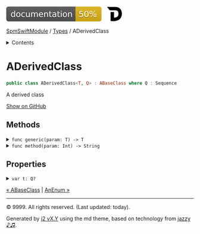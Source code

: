 <!--
Bebop simple MD theme
Copyright 2020 J2 Authors
Licensed under MIT (https://github.com/johnfairh/J2/blob/master/LICENSE)
-->
![50%](../badge.svg)
[![Open in Dash](../img/dash.svg)](dash-feed://https%3A%2F%2Fwww%2Egoogle%2Ecom%2F)


[SpmSwiftModule](../index.md)
 / [Types](../types.md?swift) / ADerivedClass


<details>
<summary>Contents</summary>


[Types](../types.md?swift)

  * [ABaseClass](../types/abaseclass.md?swift)


  * ADerivedClass


  * [AnEnum](../types/anenum.md?swift)


  * [FirstProtocol](../types/firstprotocol1.md?swift)


  * [GenericBase](../types/genericbase.md?swift)


  * [Nop](../types/nop.md?swift)


  * [PropertyWrapperClient](../types/propertywrapperclient.md?swift)


  * [SecondProtocol](../types/secondprotocol.md?swift)


  * [SpmSwiftModule](../types/spmswiftmodule.md?swift)

    * [Nested1](../types/spmswiftmodule/nested1.md?swift)

    * [Nested2](../types/spmswiftmodule.md?swift#nested2)


  * [T](../types.md?swift#t1)



[Functions](../functions.md?swift)

  * [deprecatedFunction(callback:)](../functions.md?swift#deprecatedfunctioncallback)


  * [functionA(arg1:_:arg3:)](../functions.md?swift#functionaarg1_arg3)



[Operators](../operators.md?swift)

  * [+(T, T)](../operators.md?swift#t-t)



[Extensions](../extensions.md?swift)

  * [Collection](../extensions/collection.md?swift)


  * [String.Element](../extensions/stringelement.md?swift)





</details>

# ADerivedClass



``` swift
public class ADerivedClass<T, Q> : ABaseClass where Q : Sequence
```










A derived class











[Show on GitHub](https://www.bbc.co.uk//Sources/SpmSwiftModule/SpmSwiftModule.swift#L106-L117)



## Methods









<details>
<summary><code>func generic(param: T) -> T</code></summary>








Undocumented






#### Declaration

``` swift
public func generic(param: T) -> T
```










[Show on GitHub](https://www.bbc.co.uk//Sources/SpmSwiftModule/SpmSwiftModule.swift#L114-L116)
</details>









<details>
<summary><code>func method(param: Int) -> String</code></summary>








See [`ABaseClass.method(...)`](../types/abaseclass.md#methodparam).






#### Declaration

``` swift
public override func method(param: Int) -> String
```










[Show on GitHub](https://www.bbc.co.uk//Sources/SpmSwiftModule/SpmSwiftModule.swift#L110-L112)
</details>



## Properties









<details>
<summary><code>var t: Q?</code></summary>








Undocumented






#### Declaration

``` swift
var t: Q?
```










[Show on GitHub](https://www.bbc.co.uk//Sources/SpmSwiftModule/SpmSwiftModule.swift#L107)
</details>





[&laquo; ABaseClass](../types/abaseclass.md?swift) | [AnEnum &raquo;](../types/anenum.md?swift)


-----
&copy; 9999. All rights reserved. (Last updated: today).


Generated by [j2 vX.Y](https://github.com/johnfairh/j2)
using the md theme, based on technology from
[jazzy ♪♫](https://github.com/realm/jazzy).


